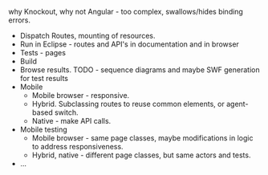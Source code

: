 why Knockout, why not Angular - too complex, swallows/hides binding errors.

* Dispatch Routes, mounting of resources. 
* Run in Eclipse - routes and API's in documentation and in browser
* Tests - pages
* Build
* Browse results. TODO - sequence diagrams and maybe SWF generation for test results
* Mobile
  * Mobile browser - responsive.
  * Hybrid. Subclassing routes to reuse common elements, or agent-based switch. 
  * Native - make API calls.
* Mobile testing
  * Mobile browser - same page classes, maybe modifications in logic to address responsiveness.
  * Hybrid, native - different page classes, but same actors and tests.
* ...